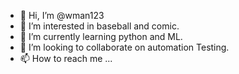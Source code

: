 - 👋 Hi, I’m @wman123
- 👀 I’m interested in baseball and comic.
- 🌱 I’m currently learning python and ML.
- 💞️ I’m looking to collaborate on automation Testing.
- 📫 How to reach me ...

<!---
wman123/wman123 is a ✨ special ✨ repository because its `README.md` (this file) appears on your GitHub profile.
You can click the Preview link to take a look at your changes.
--->

